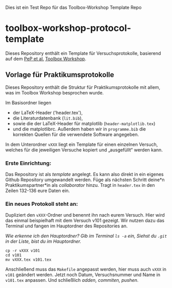 Dies ist ein Test Repo für das Toolbox-Workshop Template Repo

# toolbox-workshop-protocol-template
Dieses Repository enthält ein Template für Versuchsprotokolle, basierend auf dem [PeP et al.](https://pep-dortmund.org) [Toolbox Workshop](https://toolbox.pep-dortmund.org).

## Vorlage für Praktikumsprotokolle

Dieses Repository enthält die Struktur für Praktikumsprotokolle mit allem,
was im Toolbox Workshop besprochen wurde.

Im Basisordner liegen
- der LaTeX-Header ('header.tex'),
- die Literaturdatenbank (`lit.bib`),
- sowie die der LaTeX-Header für matplotlib (`header-matplotlib.tex`)
- und die matplotlibrc.
Außerdem haben wir in `programme.bib` die korrekten Quellen für die verwendete Software angegeben.

In dem Unterordner `vXXX` liegt ein Template für einen einzelnen Versuch,
welches für die jeweiligen Versuche kopiert und „ausgefüllt“ werden kann.

### Erste Einrichtung:

Das Repository ist als _template_ angelegt. Es kann also direkt in ein eigenes Github Repository umgewandelt werden.
Füge als nächsten Schritt deine\*n Praktikumspartner\*in als _collaborator_ hinzu.
Tragt in `header.tex` in den Zeilen 132-136 eure Daten ein.

### Ein neues Protokoll steht an:

Dupliziert den `vXXX`-Ordner und benennt ihn nach eurem Versuch.
Hier wird das einmal beispielhaft mit dem Versuch v101 gezeigt.
Wir nutzen dazu das Terminal und fangen im Hauptordner des Repositories an.

_Wie erkenne ich den Hauptordner? Gib im Terminal `ls -a` ein,
Siehst du `.git` in der Liste, bist du im Hauptordner._

```
cp -r vXXX v101
cd v101
mv vXXX.tex v101.tex
```
Anschließend muss das `Makefile` angepasst werden, hier muss auch `vXXX` in `v101`
geändert werden.
Jetzt noch Datum, Versuchsnummer und Name in `v101.tex` anpassen.
Und schließlich _adden, commiten, pushen_.
